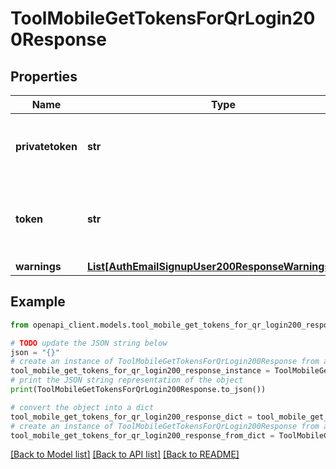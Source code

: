 # ToolMobileGetTokensForQrLogin200Response


## Properties

Name | Type | Description | Notes
------------ | ------------- | ------------- | -------------
**privatetoken** | **str** | Private token used for auto-login processes. | [default to 'null']
**token** | **str** | A valid WebService token for the official mobile app service. | [default to 'null']
**warnings** | [**List[AuthEmailSignupUser200ResponseWarningsInner]**](AuthEmailSignupUser200ResponseWarningsInner.md) |  | [optional] 

## Example

```python
from openapi_client.models.tool_mobile_get_tokens_for_qr_login200_response import ToolMobileGetTokensForQrLogin200Response

# TODO update the JSON string below
json = "{}"
# create an instance of ToolMobileGetTokensForQrLogin200Response from a JSON string
tool_mobile_get_tokens_for_qr_login200_response_instance = ToolMobileGetTokensForQrLogin200Response.from_json(json)
# print the JSON string representation of the object
print(ToolMobileGetTokensForQrLogin200Response.to_json())

# convert the object into a dict
tool_mobile_get_tokens_for_qr_login200_response_dict = tool_mobile_get_tokens_for_qr_login200_response_instance.to_dict()
# create an instance of ToolMobileGetTokensForQrLogin200Response from a dict
tool_mobile_get_tokens_for_qr_login200_response_from_dict = ToolMobileGetTokensForQrLogin200Response.from_dict(tool_mobile_get_tokens_for_qr_login200_response_dict)
```
[[Back to Model list]](../README.md#documentation-for-models) [[Back to API list]](../README.md#documentation-for-api-endpoints) [[Back to README]](../README.md)


